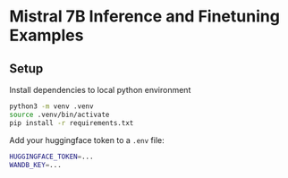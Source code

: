 # Mistral 7B Inference and Finetuning Examples

## Setup

Install dependencies to local python environment

```bash
python3 -m venv .venv
source .venv/bin/activate
pip install -r requirements.txt
```

Add your huggingface token to a `.env` file:

```bash
HUGGINGFACE_TOKEN=...
WANDB_KEY=...
```
